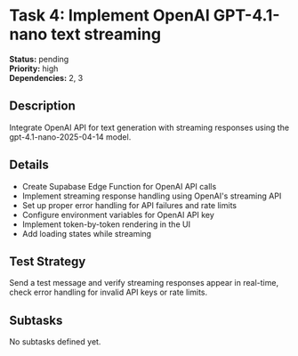 # Task 4: Implement OpenAI GPT-4.1-nano text streaming

**Status:** pending  
**Priority:** high  
**Dependencies:** 2, 3

## Description
Integrate OpenAI API for text generation with streaming responses using the gpt-4.1-nano-2025-04-14 model.

## Details
- Create Supabase Edge Function for OpenAI API calls
- Implement streaming response handling using OpenAI's streaming API
- Set up proper error handling for API failures and rate limits
- Configure environment variables for OpenAI API key
- Implement token-by-token rendering in the UI
- Add loading states while streaming

## Test Strategy
Send a test message and verify streaming responses appear in real-time, check error handling for invalid API keys or rate limits.

## Subtasks
No subtasks defined yet.

